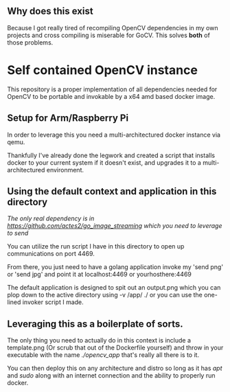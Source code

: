 ## Why does this exist

Because I got really tired of recompiling OpenCV dependencies in my own projects and cross compiling is miserable for GoCV. This solves **both** of those problems.

# Self contained OpenCV instance

This repository is a proper implementation of all dependencies needed for OpenCV to be portable and invokable by a x64 amd based docker image.

## Setup for Arm/Raspberry Pi

In order to leverage this you need a multi-architectured docker instance via qemu.

Thankfully I've already done the legwork and created a script that installs docker to your current system if it doesn't exist, and upgrades it to a multi-architectured environment.

## Using the default context and application in this directory

*The only real dependency is in https://github.com/actes2/go_image_streaming which you need to leverage to send*

You can utilize the run script I have in this directory to open up communications on port 4469.

From there, you just need to have a golang application invoke my 'send png' or 'send jpg' and point it at localhost:4469 or yourhosthere:4469

The default application is designed to spit out an output.png which you can plop down to the active directory using -v /app/ ./ or you can use the one-lined invoker script I made.

## Leveraging this as a boilerplate of sorts.

The only thing you need to actually do in this context is include a template.png (Or scrub that out of the Dockerfile yourself) and throw in your executable with the name *./opencv_app* that's really all there is to it.

You can then deploy this on any architecture and distro so long as it has _apt_ and _sudo_ along with an internet connection and the ability to properly run docker.
